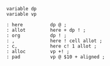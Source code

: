     variable dp
    variable vp

    : here          dp @ ;
    : allot         here + dp ! ;
    : org           dp ! ;
    : ,             here ! cell allot ;
    : c,            here c! 1 allot ;
    : alloc         vp +! ;
    : pad           vp @ $10 + aligned ;
